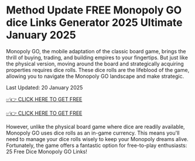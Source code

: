 # Method Update FREE Monopoly GO dice Links Generator 2025 Ultimate January 2025

Monopoly GO, the mobile adaptation of the classic board game, brings the thrill of buying, trading, and building empires to your fingertips. But just like the physical version, moving around the board and strategically acquiring properties requires dice rolls. These dice rolls are the lifeblood of the game, allowing you to navigate the Monopoly GO landscape and make strategic.

Last Updated: 20 January 2025

[✅👉 CLICK HERE TO GET FREE](https://shorter.me/kkbvy)

[✅👉 CLICK HERE TO GET FREE](https://shorter.me/kkbvy)

However, unlike the physical board game where dice are readily available, Monopoly GO uses dice rolls as an in-game currency. This means you'll need to manage your dice rolls wisely to keep your Monopoly dreams alive. Fortunately, the game offers a fantastic option for free-to-play enthusiasts: 25 Free Dice Monopoly GO Links!
